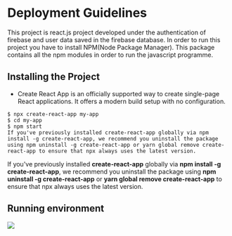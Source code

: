 ﻿# Deployment Guidelines
 This project is react.js project developed under the authentication of firebase and user data saved in the firebase database. In order to run this project you have to install
 NPM(Node Package Manager). This package contains all the npm modules in order to run the javascript programme.
 
 ## Installing the Project
- Create React App is an officially supported way to create single-page React applications. It offers a modern build setup with no configuration.
```
$ npx create-react-app my-app
$ cd my-app
$ npm start
If you've previously installed create-react-app globally via npm install -g create-react-app, we recommend you uninstall the package using npm uninstall -g create-react-app or yarn global remove create-react-app to ensure that npx always uses the latest version.
```
If you've previously installed **create-react-app** globally via **npm install -g create-react-app**, we recommend you uninstall the package using **npm uninstall -g create-react-app** or **yarn global remove create-react-app** to ensure that npx always uses the latest version.

## Running environment

<p><img src='https://cdn.jsdelivr.net/gh/facebook/create-react-app@27b42ac7efa018f2541153ab30d63180f5fa39e0/screencast.svg'></p>

